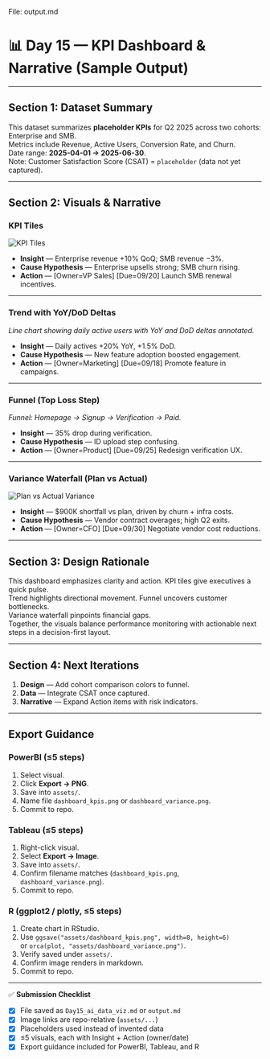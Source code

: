 File: output.md

# 📊 Day 15 — KPI Dashboard & Narrative (Sample Output)

---

## Section 1: Dataset Summary
This dataset summarizes **placeholder KPIs** for Q2 2025 across two cohorts: Enterprise and SMB.  
Metrics include Revenue, Active Users, Conversion Rate, and Churn.  
Date range: **2025-04-01 → 2025-06-30**.  
Note: Customer Satisfaction Score (CSAT) = `placeholder` (data not yet captured).

---

## Section 2: Visuals & Narrative

### KPI Tiles
![KPI Tiles](assets/dashboard_kpis.png)

- **Insight** — Enterprise revenue +10% QoQ; SMB revenue −3%.  
- **Cause Hypothesis** — Enterprise upsells strong; SMB churn rising.  
- **Action** — [Owner=VP Sales] [Due=09/20] Launch SMB renewal incentives.

---

### Trend with YoY/DoD Deltas
*Line chart showing daily active users with YoY and DoD deltas annotated.*

- **Insight** — Daily actives +20% YoY, +1.5% DoD.  
- **Cause Hypothesis** — New feature adoption boosted engagement.  
- **Action** — [Owner=Marketing] [Due=09/18] Promote feature in campaigns.

---

### Funnel (Top Loss Step)
*Funnel: Homepage → Signup → Verification → Paid.*

- **Insight** — 35% drop during verification.  
- **Cause Hypothesis** — ID upload step confusing.  
- **Action** — [Owner=Product] [Due=09/25] Redesign verification UX.

---

### Variance Waterfall (Plan vs Actual)
![Plan vs Actual Variance](assets/dashboard_variance.png)

- **Insight** — $900K shortfall vs plan, driven by churn + infra costs.  
- **Cause Hypothesis** — Vendor contract overages; high Q2 exits.  
- **Action** — [Owner=CFO] [Due=09/30] Negotiate vendor cost reductions.

---

## Section 3: Design Rationale
This dashboard emphasizes clarity and action. KPI tiles give executives a quick pulse.  
Trend highlights directional movement. Funnel uncovers customer bottlenecks.  
Variance waterfall pinpoints financial gaps.  
Together, the visuals balance performance monitoring with actionable next steps in a decision-first layout.

---

## Section 4: Next Iterations
1. **Design** — Add cohort comparison colors to funnel.  
2. **Data** — Integrate CSAT once captured.  
3. **Narrative** — Expand Action items with risk indicators.

---

## Export Guidance

### PowerBI (≤5 steps)
1. Select visual.  
2. Click **Export → PNG**.  
3. Save into `assets/`.  
4. Name file `dashboard_kpis.png` or `dashboard_variance.png`.  
5. Commit to repo.  

### Tableau (≤5 steps)
1. Right-click visual.  
2. Select **Export → Image**.  
3. Save into `assets/`.  
4. Confirm filename matches (`dashboard_kpis.png`, `dashboard_variance.png`).  
5. Commit to repo.  

### R (ggplot2 / plotly, ≤5 steps)
1. Create chart in RStudio.  
2. Use `ggsave("assets/dashboard_kpis.png", width=8, height=6)`  
   or `orca(plot, "assets/dashboard_variance.png")`.  
3. Verify saved under `assets/`.  
4. Confirm image renders in markdown.  
5. Commit to repo.  

---

✅ **Submission Checklist**
- [x] File saved as `Day15_ai_data_viz.md` or `output.md`  
- [x] Image links are repo-relative (`assets/...`)  
- [x] Placeholders used instead of invented data  
- [x] ≤5 visuals, each with Insight + Action (owner/date)  
- [x] Export guidance included for PowerBI, Tableau, and R  
